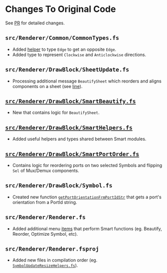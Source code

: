 # Changes To Original Code
See [PR](#https://github.com/dharmilshah99/hlp23-team2/pull/40/files) for detailed changes.

## `src/Renderer/Common/CommonTypes.fs`
- Added [helper](https://github.com/dharmilshah99/hlp23-team2/blob/3d7b9095c238fc0871c6f800913f4db0c78a4d17/src/Renderer/Common/CommonTypes.fs#L261) to type `Edge` to get an opposite `Edge`.
- Added type to represent `Clockwise` and `Anticlockwise` directions.

## `src/Renderer/DrawBlock/SheetUpdate.fs`
- Processing additional message `BeautifySheet` which reorders and aligns components on a sheet (see [line](https://github.com/dharmilshah99/hlp23-team2/blob/3d7b9095c238fc0871c6f800913f4db0c78a4d17/src/Renderer/DrawBlock/SheetUpdate.fs#LL804C6-L804C6)).

## [`src/Renderer/DrawBlock/SmartBeautify.fs`](https://github.com/dharmilshah99/hlp23-team2/blob/3d7b9095c238fc0871c6f800913f4db0c78a4d17/src/Renderer/DrawBlock/SmartBeautify.fs#L1)
- New that contains logic for `BeautifySheet`.

## [`src/Renderer/DrawBlock/SmartHelpers.fs`](https://github.com/dharmilshah99/hlp23-team2/blob/3d7b9095c238fc0871c6f800913f4db0c78a4d17/src/Renderer/DrawBlock/SmartHelpers.fs#LL48)
- Added useful helpers and types shared between Smart modules.

## [`src/Renderer/DrawBlock/SmartPortOrder.fs`](https://github.com/dharmilshah99/hlp23-team2/blob/3d7b9095c238fc0871c6f800913f4db0c78a4d17/src/Renderer/DrawBlock/SmartPortOrder.fs#L1)
- Contains logic for reordering ports on two selected Symbols and flipping `Sel` of Mux/Demux components.

## `src/Renderer/DrawBlock/Symbol.fs`
- Created new function [`getPortOrientationFrmPortIdStr`](https://github.com/dharmilshah99/hlp23-team2/blob/3d7b9095c238fc0871c6f800913f4db0c78a4d17/src/Renderer/DrawBlock/Symbol.fs#L846) that gets a port's orientation from a PortId string.  

## `src/Renderer/Renderer.fs`
- Added additional menu [items](https://github.com/dharmilshah99/hlp23-team2/blob/3d7b9095c238fc0871c6f800913f4db0c78a4d17/src/Renderer/Renderer.fs#L239) that perform Smart functions (eg. Beautify, Reorder, Optimize Symbol, etc).

## `src/Renderer/Renderer.fsproj`
- Added new files in compilation order (eg. [`SymbolUpdateResizeHelpers.fs`](#https://github.com/dharmilshah99/hlp23-team2/blob/3d7b9095c238fc0871c6f800913f4db0c78a4d17/src/Renderer/Renderer.fsproj#L63)).

